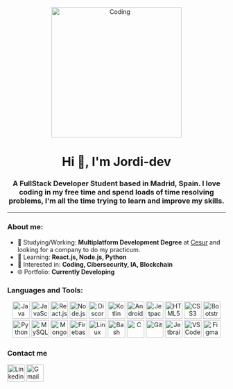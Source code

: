 <div id="header" align="center">
  <img src="https://media.giphy.com/media/26tn33aiTi1jkl6H6/giphy.gif" title"Coding" alt="Coding" width="300px" />
  <h1>Hi 👋, I'm Jordi-dev</h1>
  <h3>A FullStack Developer Student based in Madrid, Spain. I love coding in my free time and spend loads of time resolving problems, I'm all the time trying to learn and improve my skills.</h3>
 </div>
 
---

### About me:

- 🔭 Studying/Working: **Multiplatform Development Degree** at [Cesur](https://www.cesurformacion.com/centros/madrid/plaza-eliptica) and looking for a company to do my practicum.
- 🌱 Learning: **React.js, Node.js, Python**
- 👾 Interested in: **Coding, Cibersecurity, IA, Blockchain**
- 🌐 Portfolio: **Currently Developing**

### Languages and Tools:
<div id="languages" align="center">
  <img src="https://cdn.jsdelivr.net/gh/devicons/devicon/icons/java/java-original.svg" title="Java" alt="Java" height="40px" width="40px"/>
  
  <img src="https://cdn.jsdelivr.net/gh/devicons/devicon/icons/javascript/javascript-original.svg" title="JavaScript" alt="JavaScript" height="40px" width="40px"/>
  <img src="https://cdn.jsdelivr.net/gh/devicons/devicon/icons/react/react-original.svg" title="React.js" alt="React.js" height="40px" width="40px"/>
  <img src="https://cdn.jsdelivr.net/gh/devicons/devicon/icons/nodejs/nodejs-original.svg" title="Node.js" alt="Node.js" height="40px" width="40px"/>
  
  <img src="https://cdn.jsdelivr.net/gh/devicons/devicon/icons/discordjs/discordjs-original.svg" title="Discord.js" alt="Discord.js" height="40px" width="40px"/>
  
  
  <img src="https://cdn.jsdelivr.net/gh/devicons/devicon/icons/kotlin/kotlin-original.svg" title="Kotlin" alt="Kotlin" height="40px" width="40px"/>
  <img src="https://cdn.jsdelivr.net/gh/devicons/devicon/icons/android/android-plain.svg" title="Android" alt="Android" height="40px" width="40px"/>
  <img src="https://3.bp.blogspot.com/-VVp3WvJvl84/X0Vu6EjYqDI/AAAAAAAAPjU/ZOMKiUlgfg8ok8DY8Hc-ocOvGdB0z86AgCLcBGAsYHQ/s1600/jetpack%2Bcompose%2Bicon_RGB.png"        title="Jetpack Compose" alt="Jetpack Compose" height="40px" width="40px"/>
  
  
  <img src="https://cdn.jsdelivr.net/gh/devicons/devicon/icons/html5/html5-original.svg" title="HTML5" alt="HTML5" height="40px" width="40px"/>
  <img src="https://cdn.jsdelivr.net/gh/devicons/devicon/icons/css3/css3-original.svg" title="CSS3" alt="CSS3" height="40px" width="40px"/>
  <img src="https://cdn.jsdelivr.net/gh/devicons/devicon/icons/bootstrap/bootstrap-original.svg" title="Bootstrap" alt="Bootstrap" height="40px" width="40px"/>
  
  <img src="https://cdn.jsdelivr.net/gh/devicons/devicon/icons/python/python-original.svg" title="Python" alt="Python" height="40px" width="40px"/>
  
  <img src="https://cdn.jsdelivr.net/gh/devicons/devicon/icons/mysql/mysql-original.svg" title="MySQL" alt="MySQL" height="40px" width="40px"/>
  <img src="https://cdn.jsdelivr.net/gh/devicons/devicon/icons/mongodb/mongodb-original.svg" title="MongoDB" alt="MongoDB" height="40px" width="40px"/>
  <img src="https://cdn.jsdelivr.net/gh/devicons/devicon/icons/firebase/firebase-plain.svg" title="Firebase" alt="Firebase" height="40px" width="40px"/>
  
  <img src="https://cdn.jsdelivr.net/gh/devicons/devicon/icons/linux/linux-original.svg" title="Linux" alt="Linux" height="40px" width="40px"/>
  <img src="https://cdn.jsdelivr.net/gh/devicons/devicon/icons/bash/bash-original.svg" title="Bash" alt="Bash" height="40px" width="40px"/>
  
  <img src="https://cdn.jsdelivr.net/gh/devicons/devicon/icons/c/c-original.svg" title="C" alt="C" height="40px" width="40px"/>
  
  <img src="https://cdn.jsdelivr.net/gh/devicons/devicon/icons/git/git-original.svg" title="Git" alt="Git" height="40px" width="40px"/>
  <img src="https://cdn.jsdelivr.net/gh/devicons/devicon/icons/jetbrains/jetbrains-original.svg" title="Jetbrains IDEs" alt="Jetbrains IDEs" height="40px"      width="40px"/>
  <img src="https://cdn.jsdelivr.net/gh/devicons/devicon/icons/vscode/vscode-original.svg" title="VSCode" alt="VSCode" height="40px" width="40px"/>
  <img src="https://cdn.jsdelivr.net/gh/devicons/devicon/icons/figma/figma-original.svg" title="Figma" alt="Figma" height="40px" width="40px"/>
</div>

### Contact me
<div align="left">
<a href="https://www.linkedin.com/in/jordi-sumba">
  <img src="https://cdn-icons-png.flaticon.com/512/174/174857.png" title="LinkedIn" alt="Linkedin" height="40px" width="40px"/></a>
  <a href="mailto:jordisumba@gmail.com">
  <img src="https://cdn-icons-png.flaticon.com/512/5968/5968534.png" title="jordisumba@gmail.com" alt="Gmail" height="40px" width="40px"/></a>
</div>
